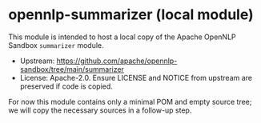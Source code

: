 # opennlp-summarizer (local module)

This module is intended to host a local copy of the Apache OpenNLP Sandbox `summarizer` module.

- Upstream: https://github.com/apache/opennlp-sandbox/tree/main/summarizer
- License: Apache-2.0. Ensure LICENSE and NOTICE from upstream are preserved if code is copied.

For now this module contains only a minimal POM and empty source tree; we will copy the necessary sources in a follow-up step.
